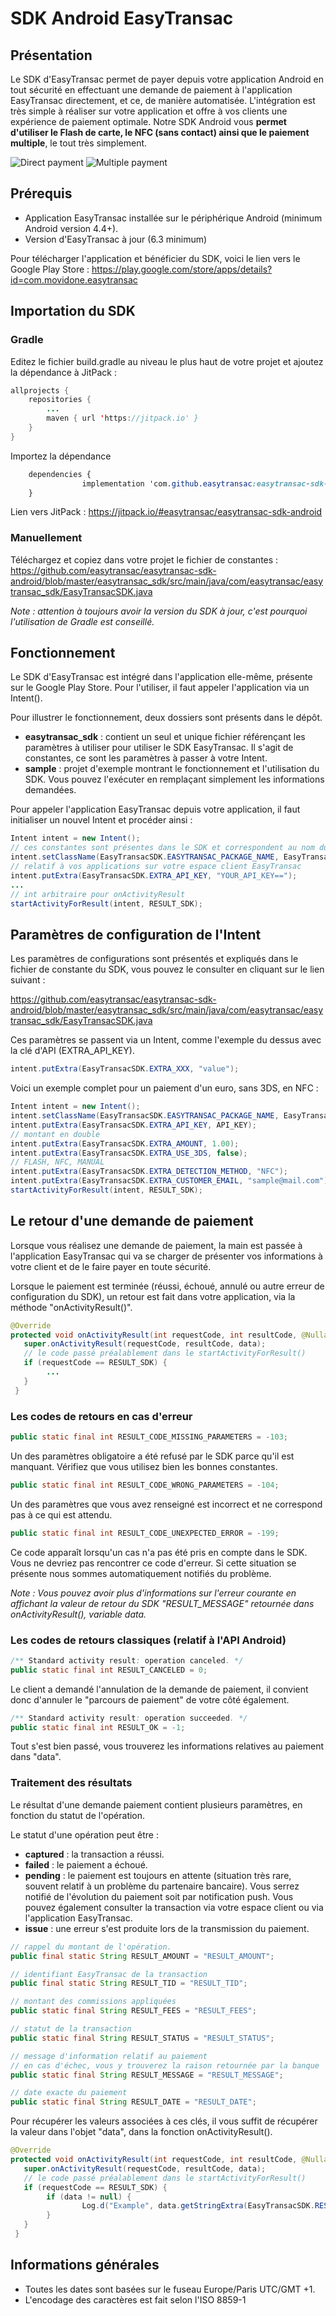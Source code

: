 
# SDK Android EasyTransac

## Présentation

Le SDK d'EasyTransac permet de payer depuis votre application Android en tout sécurité en effectuant une demande de paiement à l'application EasyTransac directement, et ce, de manière automatisée. L'intégration est très simple à réaliser sur votre application et offre à vos clients une expérience de paiement optimale. Notre SDK Android vous **permet d'utiliser le Flash de carte, le NFC (sans contact) ainsi que le paiement multiple**, le tout très simplement.

![Direct payment](https://i.imgur.com/kg1pGHw.png) ![Multiple payment](https://i.imgur.com/OEI6GcI.png)

## Prérequis

- Application EasyTransac installée sur le périphérique Android (minimum Android version 4.4+).
- Version d'EasyTransac à jour (6.3 minimum)

Pour télécharger l'application et bénéficier du SDK, voici le lien vers le Google Play Store : https://play.google.com/store/apps/details?id=com.movidone.easytransac

## Importation du SDK

### Gradle
Editez le fichier build.gradle au niveau le plus haut de votre projet et ajoutez la dépendance à JitPack :

```java
allprojects {  
    repositories {  
        ...
        maven { url 'https://jitpack.io' }  
    }  
}
```

Importez la dépendance 
```css
	dependencies {
                implementation 'com.github.easytransac:easytransac-sdk-android:RELEASE_NUMBER'
	}
```
Lien vers JitPack : https://jitpack.io/#easytransac/easytransac-sdk-android

### Manuellement
Téléchargez et copiez dans votre projet le fichier de constantes : https://github.com/easytransac/easytransac-sdk-android/blob/master/easytransac_sdk/src/main/java/com/easytransac/easytransac_sdk/EasyTransacSDK.java

*Note : attention à toujours avoir la version du SDK à jour, c'est pourquoi l'utilisation de Gradle est conseillé.*

## Fonctionnement
Le SDK d'EasyTransac est intégré dans l'application elle-même, présente sur le Google Play Store. Pour l'utiliser, il faut appeler l'application via un Intent(). 

Pour illustrer le fonctionnement, deux dossiers sont présents dans le dépôt.

- **easytransac_sdk** : contient un seul et unique fichier référençant les paramètres à utiliser pour utiliser le SDK EasyTransac. Il s'agit de constantes, ce sont les paramètres à passer à votre Intent.
- **sample** : projet d'exemple montrant le fonctionnement et l'utilisation du SDK. Vous pouvez l'exécuter en remplaçant simplement les informations demandées.

Pour appeler l'application EasyTransac depuis votre application, il faut initialiser un nouvel Intent et procéder ainsi : 

```java
Intent intent = new Intent();  
// ces constantes sont présentes dans le SDK et correspondent au nom du package de l'application EasyTransac
intent.setClassName(EasyTransacSDK.EASYTRANSAC_PACKAGE_NAME, EasyTransacSDK.EASYTRANSAC_CLASS_NAME);  
// relatif à vos applications sur votre espace client EasyTransac
intent.putExtra(EasyTransacSDK.EXTRA_API_KEY, "YOUR_API_KEY==");
...
// int arbitraire pour onActivityResult
startActivityForResult(intent, RESULT_SDK);
```
## Paramètres de configuration de l'Intent

Les paramètres de configurations sont présentés et expliqués dans le fichier de constante du SDK, vous pouvez le consulter en cliquant sur le lien suivant : 

https://github.com/easytransac/easytransac-sdk-android/blob/master/easytransac_sdk/src/main/java/com/easytransac/easytransac_sdk/EasyTransacSDK.java

Ces paramètres se passent via un Intent, comme l'exemple du dessus avec la clé d'API (EXTRA_API_KEY).

```java
intent.putExtra(EasyTransacSDK.EXTRA_XXX, "value");
```

Voici un exemple complet pour un paiement d'un euro, sans 3DS, en NFC :

```java
Intent intent = new Intent();  
intent.setClassName(EasyTransacSDK.EASYTRANSAC_PACKAGE_NAME, EasyTransacSDK.EASYTRANSAC_CLASS_NAME);  
intent.putExtra(EasyTransacSDK.EXTRA_API_KEY, API_KEY);  
// montant en double
intent.putExtra(EasyTransacSDK.EXTRA_AMOUNT, 1.00);  
intent.putExtra(EasyTransacSDK.EXTRA_USE_3DS, false);
// FLASH, NFC, MANUAL
intent.putExtra(EasyTransacSDK.EXTRA_DETECTION_METHOD, "NFC");  
intent.putExtra(EasyTransacSDK.EXTRA_CUSTOMER_EMAIL, "sample@mail.com");   
startActivityForResult(intent, RESULT_SDK);
```

## Le retour d'une demande de paiement

Lorsque vous réalisez une demande de paiement, la main est passée à l'application EasyTransac qui va se charger de présenter vos informations à votre client et de le faire payer en toute sécurité. 

Lorsque le paiement est terminée (réussi, échoué, annulé ou autre erreur de configuration du SDK), un retour est fait dans votre application, via la méthode "onActivityResult()".

```java
@Override  
protected void onActivityResult(int requestCode, int resultCode, @Nullable Intent data) {  
   super.onActivityResult(requestCode, resultCode, data);
   // le code passé préalablement dans le startActivityForResult()
   if (requestCode == RESULT_SDK) {
        ...
   }
 }
 ```

### Les codes de retours en cas d'erreur

```java
public static final int RESULT_CODE_MISSING_PARAMETERS = -103;  
```
Un des paramètres obligatoire a été refusé par le SDK parce qu'il est manquant. Vérifiez que vous utilisez bien les bonnes constantes. 

```java
public static final int RESULT_CODE_WRONG_PARAMETERS = -104;  
```
Un des paramètres que vous avez renseigné est incorrect et ne correspond pas à ce qui est attendu.

```java
public static final int RESULT_CODE_UNEXPECTED_ERROR = -199;
```
Ce code apparaît lorsqu'un cas n'a pas été pris en compte dans le SDK. Vous ne devriez pas rencontrer ce code d'erreur. Si cette situation se présente nous sommes automatiquement notifiés du problème.

*Note : Vous pouvez avoir plus d'informations sur l'erreur courante en affichant la valeur de retour du SDK "RESULT_MESSAGE" retournée dans onActivityResult(), variable data.*

### Les codes de retours classiques (relatif à l'API Android)

```java
/** Standard activity result: operation canceled. */  
public static final int RESULT_CANCELED = 0;
```
Le client a demandé l'annulation de la demande de paiement, il convient donc d'annuler le "parcours de paiement" de votre côté également.
```java
/** Standard activity result: operation succeeded. */  
public static final int RESULT_OK = -1;
```
Tout s'est bien passé, vous trouverez les informations relatives au paiement dans "data".

### Traitement des résultats 

Le résultat d'une demande paiement contient plusieurs paramètres, en fonction du statut de l'opération.  

Le statut d'une opération peut être  : 
- **captured** : la transaction a réussi.
- **failed** : le paiement a échoué.
- **pending** : le paiement est toujours en attente (situation très rare, souvent relatif à un problème du partenaire bancaire). Vous serrez notifié de l'évolution du paiement soit par notification push. Vous pouvez également consulter la transaction via votre espace client ou via l'application EasyTransac.
- **issue** : une erreur s'est produite lors de la transmission du paiement.

```java
// rappel du montant de l'opération.
public final static String RESULT_AMOUNT = "RESULT_AMOUNT";  
```
```java
// identifiant EasyTransac de la transaction
public final static String RESULT_TID = "RESULT_TID";  
```
```java
// montant des commissions appliquées
public static final String RESULT_FEES = "RESULT_FEES";  
```
```java
// statut de la transaction
public static final String RESULT_STATUS = "RESULT_STATUS";  
```
```java
// message d'information relatif au paiement
// en cas d'échec, vous y trouverez la raison retournée par la banque
public static final String RESULT_MESSAGE = "RESULT_MESSAGE";  
```
```java
// date exacte du paiement
public static final String RESULT_DATE = "RESULT_DATE";
```

Pour récupérer les valeurs associées à ces clés, il vous suffit de récupérer la valeur dans l'objet "data", dans la fonction onActivityResult().

```java
@Override  
protected void onActivityResult(int requestCode, int resultCode, @Nullable Intent data) {  
   super.onActivityResult(requestCode, resultCode, data);
   // le code passé préalablement dans le startActivityForResult()
   if (requestCode == RESULT_SDK) {
        if (data != null) {
                Log.d("Example", data.getStringExtra(EasyTransacSDK.RESULT_STATUS));
        }
   }
 }
 ```

## Informations générales
 - Toutes les dates sont basées sur le fuseau Europe/Paris UTC/GMT +1.
 - L'encodage des caractères est fait selon l'ISO 8859-1
